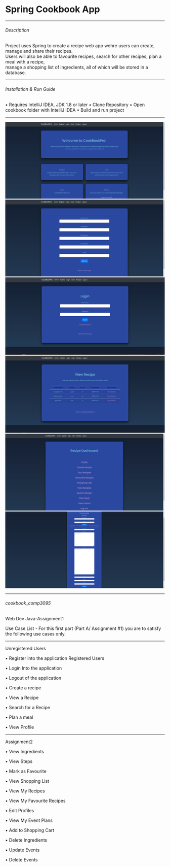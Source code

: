# Spring Cookbook App
----------------------------------------

###### Description

Project uses Spring to create a recipe web app wehre users can create, manage and share their recipes. <br/>
Users will also be able to favourite recipes, search for other recipes, plan a meal with a recipe, <br/>
manage a shopping list of ingredients, all of which will be stored in a database.

----------------------------------------

###### Installation & Run Guide

• Requires IntelliJ IDEA, JDK 1.8 or later
• Clone Repository
• Open cookbook folder with IntelliJ IDEA
• Build and run project

----------------------------------------

![Home Page Image](./imgs/home.png)
![Register Page Image](./imgs/register.png)
![Login Page Image](./imgs/login.png)
![Recipe List Page Image](./imgs/recipes.png)
![App Dashboard Page Image](./imgs/dashboard.png)
![Create Recipe Page Image](./imgs/create.png)

-----------------------------------------

###### cookbook_comp3095

Web Dev Java-Assignment1

Use Case List - For this first part (Part A/ Assignment #1) you are to satisfy the following use cases only.

----------------------------------------
Unregistered Users

• Register into the application
Registered Users

• Login Into the application

• Logout of the application

• Create a recipe

• View a Recipe

• Search for a Recipe

• Plan a meal

• View Profile

---------------------------------------
Assignment2

• View Ingredients

• View Steps

• Mark as Favourite

• View Shopping List

• View My Recipes

• View My Favourite Recipes

• Edit Profiles

• View My Event Plans

• Add to Shopping Cart

• Delete Ingredients

• Update Events

• Delete Events
